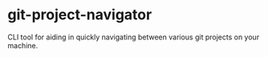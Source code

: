 # git-project-navigator

CLI tool for aiding in quickly navigating between various git projects on your machine.
